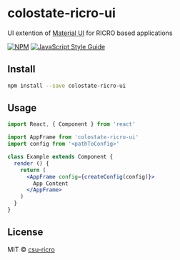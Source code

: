 # colostate-ricro-ui

UI extention of [Material UI](https://material-ui.com/) for RICRO based applications

[![NPM](https://img.shields.io/npm/v/colostate-ricro-ui.svg)](https://www.npmjs.com/package/colostate-ricro-ui) [![JavaScript Style Guide](https://img.shields.io/badge/code_style-standard-brightgreen.svg)](https://standardjs.com)

## Install

```bash
npm install --save colostate-ricro-ui
```

## Usage

```jsx
import React, { Component } from 'react'

import AppFrame from 'colostate-ricro-ui'
import config from '<pathToConfig>'

class Example extends Component {
  render () {
    return (
      <AppFrame config={createConfig(config)}>
        App Content
      </AppFrame>
    )
  }
}
```

## License

MIT © [csu-ricro](https://github.com/csu-ricro)
